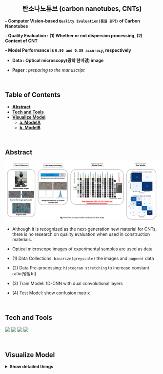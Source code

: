 <h2 align="center">탄소나노튜브 (carbon nanotubes, CNTs)</h2>

**- Computer Vision-based `Quality Evaluation(품질 평가)` of Carbon Nanotubes**

**- Quality Evaluation : (1) Whether or not dispersion processing, (2) Content of CNT**   

**- Model Performance is `0.90 and 0.89 accuracy`, respectively**

- **Data : Optical microscopy(광학 현미경) image**

- **Paper** : *preparing to the manuscript*

<br/>

## **Table of Contents** 
<b>

- [Abstract](#Abstract)
- [Tech and Tools](#Tech-and-Tools)
- [Visualize Model](#Visualize-Model)
  - [a. ModelA](#a.-ModelA)
  - [b. ModelB](#b.-ModelB)
  
</b>
<br/>

## **Abstract**

![](https://github.com/P-uyoung/AI-research/blob/master/CNT/Fig/Overview.png)

- Although it is recognized as the next-generation new material for CNTs, there is no research on quality evaluation when used in construction materials.

- Optical microscope images of experimental samples are used as data.

- (1) Data Collections:  `binarize(greyscale)` the images and `augment` data

- (2) Data Pre-processing: `histogram stretching` to increase constant ratio(명암비)

- (3) Train Model: 1D-CNN with dual convolutional layers

- (4) Test Model: show confusion matrix

<br/>

## **Tech and Tools**
  <span><img src="https://img.shields.io/badge/Python-05122A?style=flat-square&logo=python"/></span>
  <span><img src="https://img.shields.io/badge/TensorFlow-FF6F00?style=flat-square&logo=TensorFlow&logoColor=white"></span>
  <span><img src="https://img.shields.io/badge/Docker-2496ED?style=flat-square&logo=Docker&logoColor=white"></span>
  <span><img src="https://img.shields.io/badge/REST%20API-05122A?style=flat-square"></span>
  
<br/>

## **Visualize Model**
<details>
<summary><b>Show detailed things</b></summary>
<div markdown="1">

### a. ModelA
**Whether or not dispersion processing module**
![](https://github.com/P-uyoung/AI-research/blob/master/CNT/Fig/module1.png)
![](https://github.com/P-uyoung/AI-research/blob/master/CNT/Fig/module1-1.png)
  
### b. ModelB
**Content of CNT: 0.05, 0.1, 0.2, 0.4 wt%**
![](https://github.com/P-uyoung/AI-research/blob/master/CNT/Fig/module2.png)
![](https://github.com/P-uyoung/AI-research/blob/master/CNT/Fig/module1-2.png)

</div>
</details>





